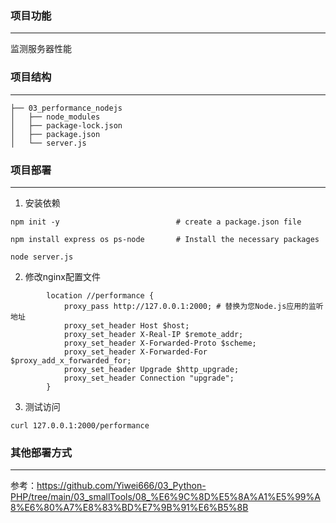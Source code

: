 ### 项目功能
---

监测服务器性能

### 项目结构
---

```
├── 03_performance_nodejs
│   ├── node_modules
│   ├── package-lock.json
│   ├── package.json
│   └── server.js
```

### 项目部署
---

1. 安装依赖

```
npm init -y                          # create a package.json file

npm install express os ps-node       # Install the necessary packages

node server.js

```

2. 修改nginx配置文件

```
        location //performance {
            proxy_pass http://127.0.0.1:2000; # 替换为您Node.js应用的监听地址
            proxy_set_header Host $host;
            proxy_set_header X-Real-IP $remote_addr;
            proxy_set_header X-Forwarded-Proto $scheme;
            proxy_set_header X-Forwarded-For $proxy_add_x_forwarded_for;
            proxy_set_header Upgrade $http_upgrade;
            proxy_set_header Connection "upgrade";
        }
```

3. 测试访问

```
curl 127.0.0.1:2000/performance

```


### 其他部署方式
---

参考：https://github.com/Yiwei666/03_Python-PHP/tree/main/03_smallTools/08_%E6%9C%8D%E5%8A%A1%E5%99%A8%E6%80%A7%E8%83%BD%E7%9B%91%E6%B5%8B
